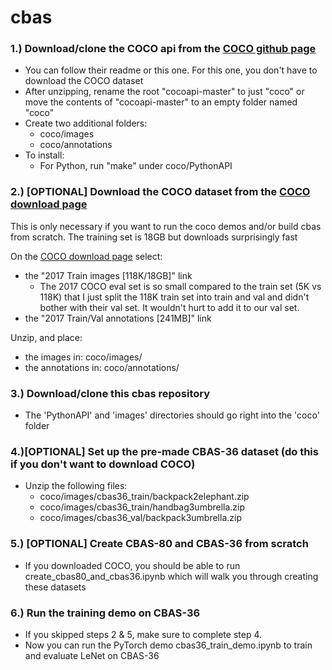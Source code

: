 # cbas
### 1.) Download/clone the COCO api from the <a href=https://github.com/cocodataset/cocoapi>COCO github page</a>
* You can follow their readme or this one.  For this one, you don't have to download the COCO dataset
* After unzipping, rename the root "cocoapi-master" to just "coco" or move the contents of "cocoapi-master" to an empty folder named "coco"
* Create two additional folders:
  * coco/images
  * coco/annotations
* To install:
  * For Python, run "make" under coco/PythonAPI

### 2.) [OPTIONAL] Download the COCO dataset from the <a href=http://cocodataset.org/#download>COCO download page</a>

This is only necessary if you want to run the coco demos and/or build cbas from scratch.  The training set is 18GB but downloads surprisingly fast

On the <a href=http://cocodataset.org/#download>COCO download page</a> select: 
* the "2017 Train images [118K/18GB]" link
  * The 2017 COCO eval set is so small compared to the train set (5K vs 118K) that I just split the 118K train set into train and val and didn't bother with their val set.  It wouldn't hurt to add it to our val set.
* the "2017 Train/Val annotations [241MB]" link

Unzip, and place:
* the images in: coco/images/
* the annotations in: coco/annotations/

### 3.) Download/clone this cbas repository
* The 'PythonAPI' and 'images' directories should go right into the 'coco' folder

### 4.)[OPTIONAL] Set up the pre-made CBAS-36 dataset (do this if you don't want to download COCO)
* Unzip the following files:
    * coco/images/cbas36_train/backpack2elephant.zip
    * coco/images/cbas36_train/handbag3umbrella.zip
    * coco/images/cbas36_val/backpack3umbrella.zip
    
### 5.) [OPTIONAL] Create CBAS-80 and CBAS-36 from scratch
* If you downloaded COCO, you should be able to run create_cbas80_and_cbas36.ipynb which will walk you through creating these datasets


### 6.) Run the training demo on CBAS-36
* If you skipped steps 2 & 5, make sure to complete step 4.
* Now you can run the PyTorch demo cbas36_train_demo.ipynb to train and evaluate LeNet on CBAS-36
